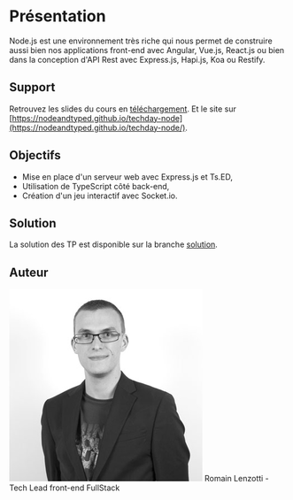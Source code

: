 # Présentation

Node.js est une environnement très riche qui nous permet de construire aussi bien nos applications front-end avec
 Angular, Vue.js, React.js ou bien dans la conception d'API Rest avec Express.js, Hapi.js, Koa ou Restify.

## Support

Retrouvez les slides du cours en [téléchargement](https://nodeandtyped.github.io/techday-node/_supports/slides.pptx).
Et le site sur [https://nodeandtyped.github.io/techday-node](https://nodeandtyped.github.io/techday-node/).

## Objectifs

- Mise en place d'un serveur web avec Express.js et Ts.ED,
- Utilisation de TypeScript côté back-end,
- Création d'un jeu interactif avec Socket.io.

## Solution

La solution des TP est disponible sur la branche [solution](https://github.com/NodeAndTyped/techday-node/tree/solution).

## Auteur

<div class="authors">
 <div class="authors-badge">
   <img src="_media/lenzotti.jpg">
    Romain Lenzotti - Tech Lead front-end FullStack
   </div>
</div>

